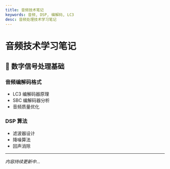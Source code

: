 ```yaml
---
title: 音频技术笔记
keywords: 音频, DSP, 编解码, LC3
desc: 音频处理技术学习笔记
---
```


# 音频技术学习笔记

## 🎵 数字信号处理基础

### 音频编解码格式
- LC3 编解码器原理
- SBC 编解码器分析
- 音频质量优化

### DSP 算法
- 滤波器设计
- 降噪算法
- 回声消除

---

*内容持续更新中...*
